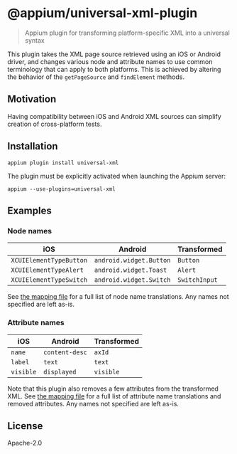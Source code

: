 # @appium/universal-xml-plugin

> Appium plugin for transforming platform-specific XML into a universal syntax

This plugin takes the XML page source retrieved using an iOS or Android driver, and changes various
node and attribute names to use common terminology that can apply to both platforms. This is
achieved by altering the behavior of the `getPageSource` and `findElement` methods.

## Motivation

Having compatibility between iOS and Android XML sources can simplify creation of cross-platform tests.

## Installation

```
appium plugin install universal-xml
```

The plugin must be explicitly activated when launching the Appium server:

```
appium --use-plugins=universal-xml
```

## Examples

### Node names
|iOS|Android|Transformed|
|-|-|-|
|`XCUIElementTypeButton`|`android.widget.Button`|`Button`|
|`XCUIElementTypeAlert`|`android.widget.Toast`|`Alert`|
|`XCUIElementTypeSwitch`|`android.widget.Switch`|`SwitchInput`|

See [the mapping file](./lib/node-map.js) for a full list of node name translations. Any names not
specified are left as-is.

### Attribute names
|iOS|Android|Transformed|
|-|-|-|
|`name`|`content-desc`|`axId`|
|`label`|`text`|`text`|
|`visible`|`displayed`|`visible`|

Note that this plugin also removes a few attributes from the transformed XML. See
[the mapping file](./lib/attr-map.js) for a full list of attribute name translations and removed
attributes. Any names not specified are left as-is.

## License

Apache-2.0
